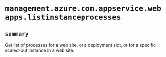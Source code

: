 # `management.azure.com.appservice.webapps.listinstanceprocesses`

## `summary`
Get list of processes for a web site, or a deployment slot, or for a specific scaled-out instance in a web site.


